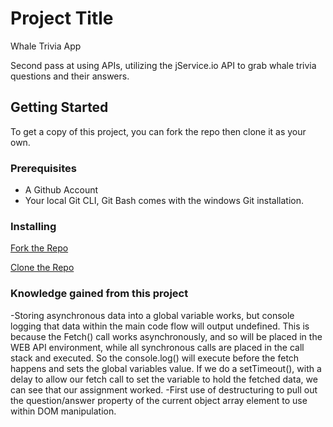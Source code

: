 # Project Title

Whale Trivia App

Second pass at using APIs, utilizing the jService.io API to grab whale trivia questions and their answers.

## Getting Started

To get a copy of this project, you can fork the repo then clone it as your own.

### Prerequisites
- A Github Account
- Your local Git CLI, Git Bash comes with the windows Git installation.

### Installing

[Fork the Repo](https://github.com/octocat/Spoon-Knife)

[Clone the Repo](https://docs.github.com/en/repositories/creating-and-managing-repositories/cloning-a-repository)

### Knowledge gained from this project
-Storing asynchronous data into a global variable works, but console logging that data within the main code flow will output undefined. This is because the Fetch() call works asynchronously, and so will be placed in the WEB API environment, while all synchronous calls are placed in the call stack and executed. So the console.log() will execute before the fetch happens and sets the global variables value. If we do a setTimeout(), with a delay to allow our fetch call to set the variable to hold the fetched data, we can see that our assignment worked.
-First use of destructuring to pull out the question/answer property of the current object array element to use within DOM manipulation.